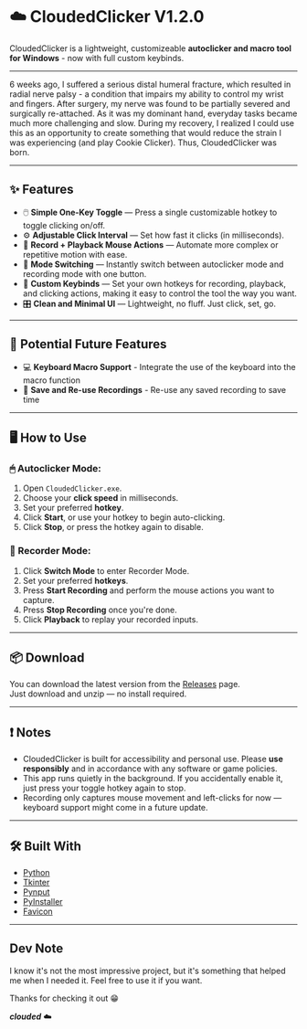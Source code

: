 # ☁️ CloudedClicker V1.2.0

CloudedClicker is a lightweight, customizeable **autoclicker and macro tool for Windows** - now with full custom keybinds.

---

6 weeks ago, I suffered a serious distal humeral fracture, which resulted in radial nerve palsy - a condition that impairs my ability to control my wrist and fingers. After surgery, my nerve was found to be partially severed and surgically re-attached. As it was my dominant hand, everyday tasks became much more challenging and slow. During my recovery, I realized I could use this as an opportunity to create something that would reduce the strain I was experiencing (and play Cookie Clicker). Thus, CloudedClicker was born.

---

## ✨ Features

- 🖱️ **Simple One-Key Toggle** — Press a single customizable hotkey to toggle clicking on/off.
- ⚙️ **Adjustable Click Interval** — Set how fast it clicks (in milliseconds).
- 🎥 **Record + Playback Mouse Actions** — Automate more complex or repetitive motion with ease.
- 🔁 **Mode Switching** — Instantly switch between autoclicker mode and recording mode with one button.
- 🔑 **Custom Keybinds** — Set your own hotkeys for recording, playback, and clicking actions, making it easy to control the tool the way you want.
- 🎛️ **Clean and Minimal UI** — Lightweight, no fluff. Just click, set, go.

---

## 📅 Potential Future Features

- 💻 **Keyboard Macro Support** - Integrate the use of the keyboard into the macro function
- 💾 **Save and Re-use Recordings** - Re-use any saved recording to save time

---

## 🖥️ How to Use

### 🖱 Autoclicker Mode:

1. Open `CloudedClicker.exe`.
2. Choose your **click speed** in milliseconds.
3. Set your preferred **hotkey**.
4. Click **Start**, or use your hotkey to begin auto-clicking.
5. Click **Stop**, or press the hotkey again to disable.

### 🎥 Recorder Mode:

1. Click **Switch Mode** to enter Recorder Mode.
2. Set your preferred **hotkeys**.
3. Press **Start Recording** and perform the mouse actions you want to capture.
4. Press **Stop Recording** once you're done.
5. Click **Playback** to replay your recorded inputs.

---

## 📦 Download

You can download the latest version from the [Releases](https://github.com/cloud-ed/cloudedclicker/releases) page.  
Just download and unzip — no install required.

---

## ❗ Notes

- CloudedClicker is built for accessibility and personal use. Please **use responsibly** and in accordance with any software or game policies.
- This app runs quietly in the background. If you accidentally enable it, just press your toggle hotkey again to stop.
- Recording only captures mouse movement and left-clicks for now — keyboard support might come in a future update.

---

## 🛠️ Built With

- [Python](https://www.python.org/)
- [Tkinter](https://docs.python.org/3/library/tkinter.html)
- [Pynput](https://pynput.readthedocs.io/)
- [PyInstaller](https://pyinstaller.org/en/stable/)
- [Favicon](https://favicon.io/)

---

## Dev Note

I know it's not the most impressive project, but it's something that helped me when I needed it. Feel free to use it if you want.

Thanks for checking it out 😁

**_clouded_** ☁️
